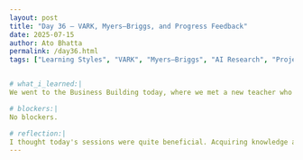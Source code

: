 ```yaml
---
layout: post  
title: "Day 36 – VARK, Myers–Briggs, and Progress Feedback"  
date: 2025-07-15  
author: Ato Bhatta  
permalink: /day36.html  
tags: ["Learning Styles", "VARK", "Myers–Briggs", "AI Research", "Project Feedback"]


# what_i_learned:|
We went to the Business Building today, where we met a new teacher who led us in an engaging lesson on Myers-Briggs and VARK personality types. We discovered that being aware of our personality types and preferred methods of learning might enhance teamwork and research productivity. We were able to consider how we learn and perform best both individually and in groups thanks to the exercise. Our research mentor invited each of us to give a presentation on the status of our projects after our break. We got helpful criticism one by one that pointed out our strengths and areas for development. This was a great chance to consider how we have coded, handled, and interpreted the data thus far.

# blockers:|
No blockers.

# reflection:|
I thought today's sessions were quite beneficial. Acquiring knowledge about VARK and Myers–Briggs helped me better understand how I learn as well as how to interact and work with others. The feedback session also made me realize how crucial it is to assess progress on a regular basis and make the required corrections. It's important to improve the work rather than merely completing it.
---
```


